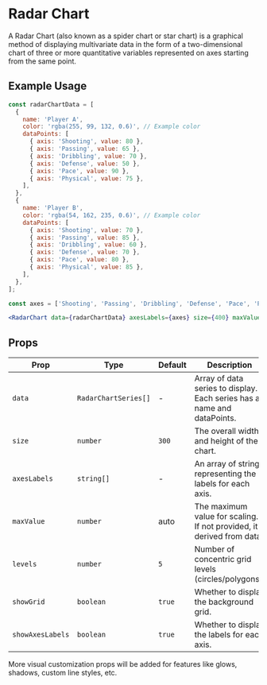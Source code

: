 # Radar Chart

A Radar Chart (also known as a spider chart or star chart) is a graphical method of displaying multivariate data in the form of a two-dimensional chart of three or more quantitative variables represented on axes starting from the same point.

## Example Usage

```jsx
const radarChartData = [
  {
    name: 'Player A',
    color: 'rgba(255, 99, 132, 0.6)', // Example color
    dataPoints: [
      { axis: 'Shooting', value: 80 },
      { axis: 'Passing', value: 65 },
      { axis: 'Dribbling', value: 70 },
      { axis: 'Defense', value: 50 },
      { axis: 'Pace', value: 90 },
      { axis: 'Physical', value: 75 },
    ],
  },
  {
    name: 'Player B',
    color: 'rgba(54, 162, 235, 0.6)', // Example color
    dataPoints: [
      { axis: 'Shooting', value: 70 },
      { axis: 'Passing', value: 85 },
      { axis: 'Dribbling', value: 60 },
      { axis: 'Defense', value: 70 },
      { axis: 'Pace', value: 80 },
      { axis: 'Physical', value: 85 },
    ],
  },
];

const axes = ['Shooting', 'Passing', 'Dribbling', 'Defense', 'Pace', 'Physical'];

<RadarChart data={radarChartData} axesLabels={axes} size={400} maxValue={100} />
```

## Props

| Prop           | Type                               | Default | Description                                                                 |
|----------------|------------------------------------|---------|-----------------------------------------------------------------------------|
| `data`         | `RadarChartSeries[]`               | -       | Array of data series to display. Each series has a name and dataPoints.     |
| `size`         | `number`                           | `300`   | The overall width and height of the chart.                                  |
| `axesLabels`   | `string[]`                         | -       | An array of strings representing the labels for each axis.                  |
| `maxValue`     | `number`                           | auto    | The maximum value for scaling. If not provided, it's derived from data.   |
| `levels`       | `number`                           | `5`     | Number of concentric grid levels (circles/polygons).                        |
| `showGrid`     | `boolean`                          | `true`  | Whether to display the background grid.                                     |
| `showAxesLabels`| `boolean`                          | `true`  | Whether to display the labels for each axis.                                |

More visual customization props will be added for features like glows, shadows, custom line styles, etc.
